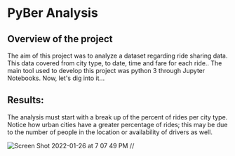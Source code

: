 # PyBer Analysis
## Overview of the project
The aim of this project was to analyze a dataset regarding ride sharing data. This data covered from city type, to date, time and fare for each ride.. The main tool used to develop this project was python 3 through Jupyter Notebooks. Now, let's dig into it...

## Results: 
The analysis must start with a break up of the percent of rides per city type. Notice how urban cities have a greater percentage of rides; this may be due to the number of people in the location or availability of drivers as well.

![Screen Shot 2022-01-26 at 7 07 49 PM](https://user-images.githubusercontent.com/95834653/151272965-87e16b7d-3448-4ec0-8420-dc790852608a.png) //


